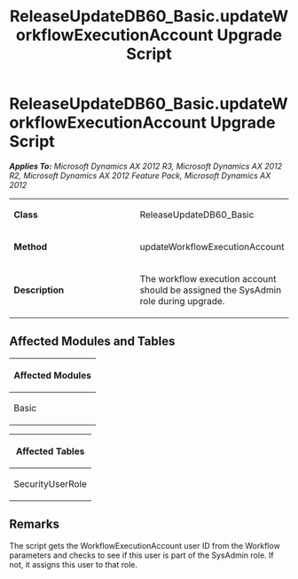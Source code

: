 ﻿---
title: ReleaseUpdateDB60_Basic.updateWorkflowExecutionAccount Upgrade Script
TOCTitle: ReleaseUpdateDB60_Basic.updateWorkflowExecutionAccount Upgrade Script
ms:assetid: 5352ec5b-27aa-f514-ce67-f0ae406d4bd2
ms:mtpsurl: https://msdn.microsoft.com/en-us/library/JJ736116(v=AX.60)
ms:contentKeyID: 49708292
ms.date: 05/18/2015
mtps_version: v=AX.60
---

# ReleaseUpdateDB60\_Basic.updateWorkflowExecutionAccount Upgrade Script 


_**Applies To:** Microsoft Dynamics AX 2012 R3, Microsoft Dynamics AX 2012 R2, Microsoft Dynamics AX 2012 Feature Pack, Microsoft Dynamics AX 2012_

<table>
<colgroup>
<col style="width: 50%" />
<col style="width: 50%" />
</colgroup>
<tbody>
<tr class="odd">
<td><p><strong>Class</strong></p></td>
<td><p>ReleaseUpdateDB60_Basic</p></td>
</tr>
<tr class="even">
<td><p><strong>Method</strong></p></td>
<td><p>updateWorkflowExecutionAccount</p></td>
</tr>
<tr class="odd">
<td><p><strong>Description</strong></p></td>
<td><p>The workflow execution account should be assigned the SysAdmin role during upgrade.</p></td>
</tr>
</tbody>
</table>


## Affected Modules and Tables

<table>
<colgroup>
<col style="width: 100%" />
</colgroup>
<thead>
<tr class="header">
<th><p>Affected Modules</p></th>
</tr>
</thead>
<tbody>
<tr class="odd">
<td><p>Basic</p></td>
</tr>
</tbody>
</table>


<table>
<colgroup>
<col style="width: 100%" />
</colgroup>
<thead>
<tr class="header">
<th><p>Affected Tables</p></th>
</tr>
</thead>
<tbody>
<tr class="odd">
<td><p>SecurityUserRole</p></td>
</tr>
</tbody>
</table>


## Remarks

The script gets the WorkflowExecutionAccount user ID from the Workflow parameters and checks to see if this user is part of the SysAdmin role. If not, it assigns this user to that role.

  


